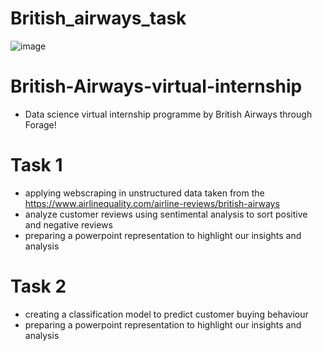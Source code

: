 # British_airways_task
![image](https://github.com/Yogender2603/British_airways_task/assets/128420302/910d58be-aa35-4299-9378-9649879d86b1)

# British-Airways-virtual-internship
* Data science virtual internship programme by British Airways through Forage!


# Task 1
* applying webscraping in unstructured data taken from the https://www.airlinequality.com/airline-reviews/british-airways
* analyze customer reviews using sentimental analysis to sort positive and negative reviews
* preparing a powerpoint representation to highlight our insights and analysis


# Task 2
* creating a classification model to predict customer buying behaviour
* preparing a powerpoint representation to highlight our insights and analysis
